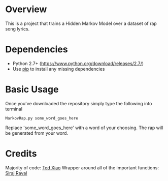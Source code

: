 Overview
============
This is a project that trains a Hidden Markov Model over a dataset of rap song lyrics.

Dependencies
============
* Python 2.7+ (https://www.python.org/download/releases/2.7/)
* Use [pip](https://pypi.python.org/pypi/pip) to install any missing dependencies

Basic Usage
===========

Once you've downloaded the repository simply type the following into terminal

`MarkovRap.py some_word_goes_here`

Replace 'some_word_goes_here' with a word of your choosing. The rap will be generated from your word.

Credits
===========
Majority of code: [Ted Xiao](https://github.com/txizzle/Markov_Rap_Generator)
Wrapper around all of the important functions: [Siraj Raval](https://github.com/llSourcell/Rap_Lyric_Generator)
